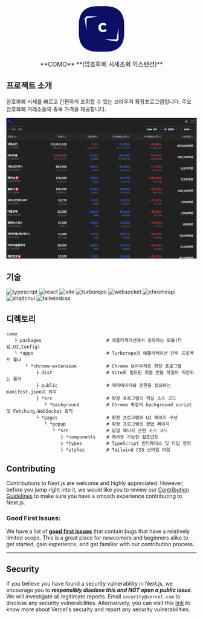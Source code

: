 <div align="center"><img src="./apps/chrome-extension/public/como-logo.png"  width="120" height="120" />
<br>
<br>
<font size="3">**COMO**</font>
<font size="3">**(암호화폐 시세조회 익스텐션)**</font>
</div>

## 프로젝트 소개

암호화폐 시세를 빠르고 간편하게 조회할 수 있는 브라우저 확장프로그램입니다. 주요 암호화폐 거래소들의 종목 가격을 제공합니다.

<img src="./apps/chrome-extension//public/como_introduce.gif"/>

## 기술

<img alt="typescript" src ="https://img.shields.io/badge/typescript-white.svg?&style=for-the-badge&logo=typescript&logoColor=#3178C6"/>
<img alt="react" src ="https://img.shields.io/badge/react-white.svg?&style=for-the-badge&logo=react&logoColor=61DAFB"/>
<img alt="vite" src ="https://img.shields.io/badge/vite-white.svg?&style=for-the-badge&logo=vite&logoColor=#646CFF"/>
  <img alt="turborepo" src ="https://img.shields.io/badge/turborepo-white.svg?&style=for-the-badge&logo=turborepo&logoColor=#EF4444"/>
<img alt="websocket" src ="https://img.shields.io/badge/websocket-white.svg?&style=for-the-badge&logo=socketdotio&logoColor=black"/>
<img alt="chromeapi" src ="https://img.shields.io/badge/chromeapi-white.svg?&style=for-the-badge&logo=chromewebstore&logoColor=#4285F4"/>
<img alt="shadcnui" src ="https://img.shields.io/badge/shadcnui-white?&style=for-the-badge&logo=shadcnui&logoColor=black"/>
<img alt="tailwindcss" src ="https://img.shields.io/badge/tailwindcss-white?&style=for-the-badge&logo=tailwindcss&logoColor=#06B6D4"/>

## 디렉토리

```
como
   ├ packages                        # 애플리케이션에서 공유하는 모듈(타입,UI,Config)
   └ *apps                           # Turborepo의 애플리케이션 단위 프로젝트 폴더
       └ *chrome-extension           # Chrome 브라우저용 확장 프로그램
           ├ dist                    # Vite로 빌드된 최종 번들 파일이 저장되는 폴더
           ├ public                  # 메타데이터와 권한을 정의하는 manifest.json이 위치
           ├ *src                    # 확장 프로그램의 핵심 소스 코드
              └ *background          # Chrome 확장의 background script 및 Fetching,WebSocket 로직
           └ *pages                  # 확장 프로그램의 UI 페이지 구성
              └ *popup               # 확장 프로그램의 팝업 페이지
                 └ *src              # 팝업 페이지 관련 소스 코드
                    ├ *components    # 재사용 가능한 컴포넌트
                    ├ *types         # TypeScript 인터페이스 및 타입 정의
                    ├ *styles        # Tailwind CSS 스타일 파일
```

## Contributing

Contributions to Next.js are welcome and highly appreciated. However, before you jump right into it, we would like you to review our [Contribution Guidelines](/vercel/next.js/blob/canary/contributing.md) to make sure you have a smooth experience contributing to Next.js.

### Good First Issues:

We have a list of **[good first issues](https://github.com/vercel/next.js/labels/good%20first%20issue)** that contain bugs that have a relatively limited scope. This is a great place for newcomers and beginners alike to get started, gain experience, and get familiar with our contribution process.

---

## Security

If you believe you have found a security vulnerability in Next.js, we encourage you to **_responsibly disclose this and NOT open a public issue_**. We will investigate all legitimate reports. Email `security@vercel.com` to disclose any security vulnerabilities. Alternatively, you can visit this [link](https://vercel.com/security) to know more about Vercel's security and report any security vulnerabilities.
